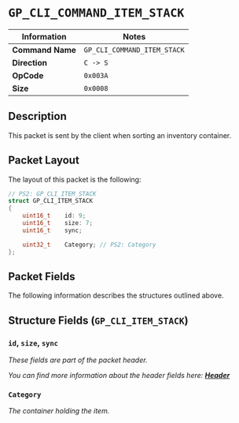 # `GP_CLI_COMMAND_ITEM_STACK`

| Information               | Notes |
|---                        |---    |
| **Command Name**          | `GP_CLI_COMMAND_ITEM_STACK` |
| **Direction**             | `C -> S` |
| **OpCode**                | `0x003A` |
| **Size**                  | `0x0008` |

## Description

This packet is sent by the client when sorting an inventory container.

## Packet Layout

The layout of this packet is the following:

```cpp
// PS2: GP_CLI_ITEM_STACK
struct GP_CLI_ITEM_STACK
{
    uint16_t    id: 9;
    uint16_t    size: 7;
    uint16_t    sync;

    uint32_t    Category; // PS2: Category
};
```

## Packet Fields

The following information describes the structures outlined above.

## Structure Fields (`GP_CLI_ITEM_STACK`)

### `id`, `size`, `sync`

_These fields are part of the packet header._

_You can find more information about the header fields here: [**Header**](/world/HEADER.md)_

### `Category`

_The container holding the item._
